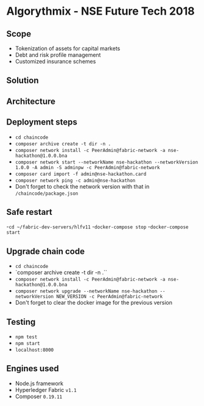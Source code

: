 # Algorythmix - NSE Future Tech 2018

## Scope
- Tokenization of assets for capital markets
- Debt and risk profile management
- Customized insurance schemes

## Solution


## Architecture


## Deployment steps
- `cd chaincode`
- `composer archive create -t dir -n .`
- `composer network install -c PeerAdmin@fabric-network -a nse-hackathon@1.0.0.bna`
- `composer network start --networkName nse-hackathon --networkVersion 1.0.0 -A admin -S adminpw -c PeerAdmin@fabric-network`
- `composer card import -f admin@nse-hackathon.card`
- `composer network ping -c admin@nse-hackathon`
- Don't forget to check the network version with that in `/chaincode/package.json`

## Safe restart
-`cd ~/fabric-dev-servers/hlfv11`
-`docker-compose stop`
-`docker-compose start`


## Upgrade chain code
- `cd chaincode`
- `composer archive create -t dir -n .``
- `composer network install -c PeerAdmin@fabric-network -a nse-hackathon@1.0.0.bna`
- `composer network upgrade --networkName nse-hackathon --networkVersion NEW_VERSION -c PeerAdmin@fabric-network`
- Don't forget to clear the docker image for the previous version


## Testing
- `npm test`
- `npm start`
- `localhost:8000`


## Engines used
- Node.js framework
- Hyperledger Fabric `v1.1`
- Composer `0.19.11`
